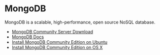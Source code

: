 # MongoDB

MongoDB is a scalable, high-performance, open source NoSQL database.

* [MongoDB Community Server Download](https://www.mongodb.com/try/download/community)
* [MongoDB Docs](https://docs.mongodb.com/manual/)
* [Install MongoDB Community Edition on Ubuntu](https://docs.mongodb.com/manual/tutorial/install-mongodb-on-ubuntu/)
* [Install MongoDB Community Edition on OS X](https://docs.mongodb.com/manual/tutorial/install-mongodb-on-os-x/)
